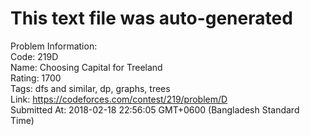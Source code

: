 # This text file was auto-generated  
  
Problem Information:  
Code: 219D  
Name: Choosing Capital for Treeland  
Rating: 1700  
Tags: dfs and similar, dp, graphs, trees  
Link: https://codeforces.com/contest/219/problem/D  
Submitted At: 2018-02-18 22:56:05 GMT+0600 (Bangladesh Standard Time)  
